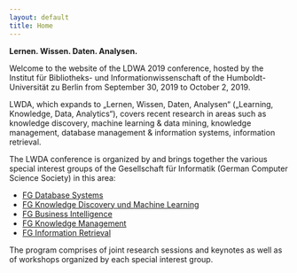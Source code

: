 ```yaml
---
layout: default
title: Home
---
```


<div class="home">

<p> <b> Lernen. Wissen. Daten. Analysen. </b> </p>

<p> Welcome to the website of the LDWA 2019 conference, hosted by the Institut für Bibliotheks- und Informationwissenschaft of the Humboldt-Universität zu Berlin from September 30, 2019 to October 2, 2019. </p>

<p> LWDA, which expands to „Lernen, Wissen, Daten, Analysen“ („Learning, Knowledge, Data, Analytics“), covers recent research in areas such as knowledge discovery, machine learning & data mining, knowledge management, database management & information systems, information retrieval. </p>

<p> The LWDA conference is organized by and brings together the various special interest groups of the Gesellschaft für Informatik (German Computer Science Society) in this area: </p>

<ul>
  <li><a href="https://fg-db.gi.de/">FG Database Systems</a></li>
  <li><a href="https://kdml.iais.fraunhofer.de/">FG Knowledge Discovery und Machine Learning</a></li>
  <li><a href="https://fg-wi-bi.gi.de/">FG Business Intelligence</a></li>
  <li><a href="https://fgwm.de/">FG Knowledge Management</a></li>
  <li><a href="http://fg-retrieval.gi.de/">FG Information Retrieval</a></li>
</ul> 

<p> The program comprises of joint research sessions and keynotes as well as of workshops organized by each special interest group. </p>

</div>

